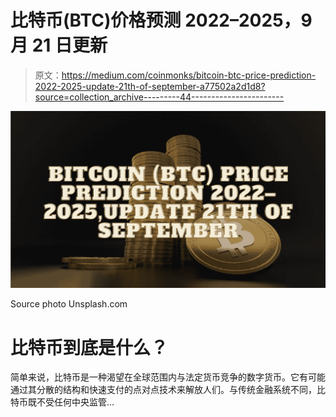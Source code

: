 # 比特币(BTC)价格预测 2022–2025，9 月 21 日更新

> 原文：<https://medium.com/coinmonks/bitcoin-btc-price-prediction-2022-2025-update-21th-of-september-a77502a2d1d8?source=collection_archive---------44----------------------->

![](img/18db9e7d5a5faef1aff428ccc713bbc9.png)

Source photo Unsplash.com

# 比特币到底是什么？

简单来说，比特币是一种渴望在全球范围内与法定货币竞争的数字货币。它有可能通过其分散的结构和快速支付的点对点技术来解放人们。与传统金融系统不同，比特币既不受任何中央监管…